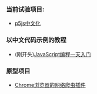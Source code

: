 ### 当前试验项目:
- [p5js中文化](https://github.com/program-in-chinese/p5js_in_chinese)

### 以中文代码示例的教程
- (刚开头)[JavaScript编程一天入门](https://github.com/program-in-chinese/javascript-in-a-day-chn)

### 原型项目
- [Chrome浏览器的网络爬虫插件](../../../ChromeCrawlerWildSpider)

